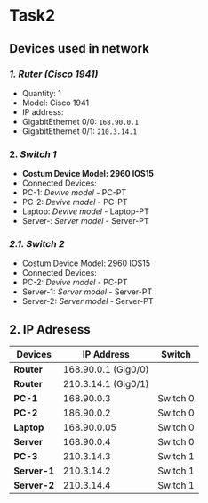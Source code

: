 # Task2
## Devices used in network

### *1. Ruter (Cisco 1941)*
- Quantity: 1
- Model: Cisco 1941
- IP address:
- GigabitEthernet 0/0: `168.90.0.1`
- GigabitEthernet 0/1: `210.3.14.1`
### 2. *Switch 1*
- **Costum Device Model: 2960 IOS15**
- Connected Devices:
- PC-1: *Devive model* - PC-PT
- PC-2: *Devive model* - PC-PT
- Laptop: *Devive model* - Laptop-PT
- Server-: *Server model* - Server-PT

### *2.1. Switch 2*
- Costum Device Model: 2960 IOS15
- Connected Devices:
- PC-2: *Devive model* - PC-PT
- Server-1: *Server model* - Server-PT
- Server-2: *Server model* - Server-PT
## 2. IP Adresess
| **Devices** | **IP Address** | **Switch** |
|------------------|---------------------|---------------------|
| **Router** | 168.90.0.1 (Gig0/0) | |
| **Router** | 210.3.14.1 (Gig0/1) | |
| **PC-1** | 168.90.0.3 | Switch 0  
| **PC-2** | 186.90.0.2 | Switch 0 |
| **Laptop** | 168.90.0.05 | Switch 0 |
| **Server** | 168.90.0.4 | Switch 0 |
| **PC-3** | 210.3.14.3 | Switch 1 |
| **Server-1** | 210.3.14.2 | Switch 1 |
| **Server-2** | 210.3.14.4 | Switch 1 |